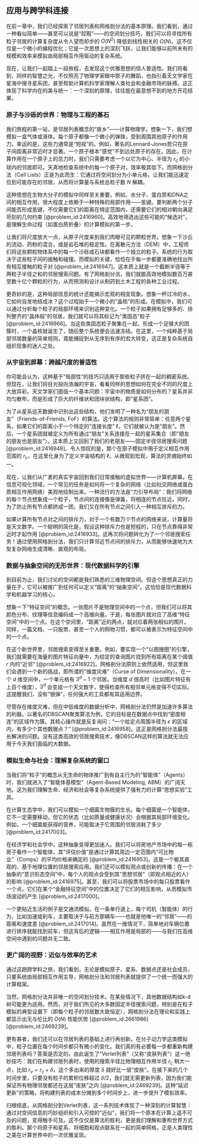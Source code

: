 ## 应用与跨学科连接

在前一章中，我们已经探索了邻居列表和网格剖分法的基本原理。我们看到，通过一种看似简单——甚至可以说是“狡黠”——的空间划分技巧，我们可以将寻找所有粒子邻居的计算复杂度从令人望而却步的 $O(N^2)$ 降低到线性相关的 $O(N)$。这不仅仅是一个微小的编程优化；它是一次思想上的深刻飞跃，让我们能够以前所未有的规模和效率来模拟由局部相互作用驱动的复杂系统。

现在，让我们一起踏上一段旅程，去发现这个优雅思想的惊人普适性。我们将看到，同样的智慧之光，不仅照亮了物理学家眼中原子的舞蹈，也指引着天文学家在星海中搜寻星系团，甚至帮助计算机科学家理解人类社会和金融市场的脉搏。这正体现了科学内在的美与统一：一个深刻的原理，往往能在最意想不到的地方开花结果。

### 原子与沙砾的世界：物理与工程的基石

我们旅程的第一站，是邻居列表概念的“故乡”——计算物理学。想象一下，我们想模拟一盒气体或液体。每个原子都像一个微小的弹珠，受到周围其他原子的作用力。幸运的是，这些力通常是“短视”的。例如，著名的Lennard-Jones势只在原子间距离非常近时才显著。一个原子根本“感觉”不到远处原子的存在。因此，在计算作用在一个原子上的总力时，我们只需要考虑一个以它为中心、半径为 $r_c$ 的小球内的邻居即可。天真地检查系统中的每一个原子对，效率极其低下。而网格剖分法（Cell Lists）正是为此而生：它通过将空间划分为小单元格，让我们能迅速定位到可能存在的邻居，从而将计算量与系统总粒子数 $N$ 解耦。

这种思想在生物大分子的模拟中同样至关重要。例如，水分子、蛋白质和DNA之间的相互作用，很大程度上依赖于一种特殊的局部作用——氢键。要判断两个分子间能否形成氢键，不仅需要它们的距离在特定范围内，还需要它们的相对朝向满足苛刻的几何约束 [@problem_id:2416960]。高效地筛选出这些可能的“候选对”，是理解生命过程（如蛋白质折叠）的计算模拟的第一步。

让我们将尺度放大一点，从原子尺度来到我们肉眼可见的颗粒世界。想象一下沙丘的流动、药粉的混合，或是岩石堆的稳定性。在离散元方法（DEM）中，工程师们将这些颗粒物体系中的每一个沙砾或石块都看作一个独立的粒子。系统的行为取决于这些粒子间的接触和碰撞。而模拟的关键，恰恰在于每一步都要准确地找出所有相互接触的粒子对 [@problem_id:2416947]。这本质上就是一个截断半径等于两粒子半径之和的邻居搜索问题。有了网格剖分法，我们就能高效地模拟数百万甚至数十亿个颗粒的行为，从而预测和设计从制药到土木工程的各种工业过程。

更奇妙的是，这种局部信息的统计还能揭示宏观的相变现象。想象一杯过冷的水，它如何自发地结成冰？这个过程始于一个微小的“晶核”的形成。在模拟中，我们可以通过分析每个粒子的局部环境来识别这种变化。一个粒子如果拥有足够多的、排列整齐的“晶体般”的邻居，我们就可以将其标记为“类固态”粒子 [@problem_id:2416966]。当这些类固态粒子聚集在一起，形成一个足够大的团簇时，一个晶核就诞生了，随后整个系统便会迅速冻结。在这里，一个纯粹基于局部邻居数量的简单规则，竟能捕捉到从无序到有序的宏大转变，这正是复杂系统自组织现象的迷人之处。

### 从宇宙到屏幕：跨越尺度的普适性

你可能会认为，这种基于“局部性”的技巧只适用于那些粒子挤在一起的稠密系统。但现在，让我们将目光投向浩瀚的宇宙，看看同样的思想如何在完全不同的尺度上大放异彩。天文学家们面临一个基本问题：宇宙中的物质是如何分布的？星系并非均匀散布，而是形成了巨大的纤维状和团块状结构，即“星系团”。

为了从星系巡天数据中识别出这些结构，他们发明了一种名为“朋友的朋友”（Friends-of-Friends, FoF）的算法。这个算法的规则非常简单：任意两个星系，如果它们的距离小于一个特定的“连接长度” $\ell$，它们就被认为是“朋友”。然后，一个星系团就被定义为所有通过“朋友”关系连接在一起的星系集合（即“朋友的朋友也是朋友”）。这本质上又回到了我们的老朋友——固定半径邻居搜索问题 [@problem_id:2416948]。令人惊叹的是，那个在原子模拟中用于定义相互作用范围的 $r_c$，在这里化身为了定义宇宙结构的 $\ell$。从微观到宏观，算法的灵魂始终如一。

现在，让我们从广袤的真实宇宙回到我们日常接触的虚拟世界——计算机屏幕。在信息可视化领域，一个常见的任务是如何将一个复杂的网络（比如社交网络或蛋白质相互作用网络）美观地绘制出来。一种流行的方法是“力引导布局”：我们将网络的每个节点想象成一个粒子，节点间的连接像是弹簧，将相连的节点拉近。同时，为了防止所有节点都挤成一团，我们又在所有节点之间引入一种相互排斥的力。

如果计算所有节点对之间的排斥力，对于一个有数万个节点的网络来说，计算量将是天文数字。一个聪明的简化是，假设这种排斥力也是短程的，只在节点靠得非常近时才起作用 [@problem_id:2416933]。这再次将问题转化为了一个邻居搜索任务！通过使用网格剖分法，我们只计算邻近节点间的排斥力，从而能够快速地为大型复杂网络生成清晰、直观的布局。

### 数据与抽象空间的无形世界：现代数据科学的引擎

到目前为止，我们讨论的空间都是我们熟悉的三维物理空间。但这个思想真正的力量在于，它可以被推广到任何可以定义“距离”的“抽象空间”。这恰恰是现代数据科学和机器学习的核心。

想象一下“特征空间”的概念。一张图片不是物理空间中的一个点，但我们可以将其颜色分布、纹理等信息编码成一个高维向量。于是，每张图片就对应了高维“特征空间”中的一个点。在这个空间里，“距离”近的两点，就对应着两张相似的图片。同样，一篇文档、一只股票、甚至一个人的购物习惯，都可以被表示为特征空间中的一个点。

在这个新世界里，邻居搜索变得至关重要。例如，要实现一个“以图搜图”的引擎，我们就需要在海量的图片特征向量中，为给定的查询图片找到所有距离在某个阈值 $r$ 内的“近邻” [@problem_id:2416922]。网格剖分法原则上依然适用，但这里我们会遇到一个新的挑战，即所谓的“维度灾难”（Curse of Dimensionality）。在一个 $d$ 维空间中，一个单元格有 $3^d-1$ 个邻居。当维度 $d$ 很高时（比如图片特征有上百个维度），$3^d$ 会变成一个天文数字，使得检查所有相邻单元格变得不切实际。这提醒我们，没有“银弹”，任何强大的工具都有其适用边界。

尽管存在维度灾难，但在中低维度的数据分析中，网格剖分法仍然是加速许多算法的利器。以著名的DBSCAN聚类算法为例，它的目标是在数据点中找到“密度相连”的区域作为簇。其核心操作就是反复询问：“一个给定点周围半径为 $\varepsilon$ 的区域内，有多少个其他数据点？” [@problem_id:2416958]。这正是网格剖分法最擅长解决的问题。没有这类高效的邻居搜索技术，像DBSCAN这样的算法就无法应用于今天我们面临的大数据。

### 模拟生命与社会：理解复杂系统的窗口

当我们将“粒子”的概念从无生命的物体推广到有自主行为的“智能体”（Agents）时，我们就进入了“智能体基模型”（Agent-Based Modeling, ABM）的广阔天地。这为我们理解生命、经济和社会等复杂系统提供了强有力的计算“思想实验”工具。

在计算生态学中，我们可以模拟一个细菌生物膜的生长。每个细菌是一个智能体，它不一定需要移动，但它的状态（比如质量或健康状况）会根据其局部环境变化。例如，一个细菌能获得的营养，可能取决于它周围的邻居消耗了多少 [@problem_id:2417003]。

在经济学和社会学中，这种抽象变得更加迷人。我们可以将房地产市场中的每一栋房子看作一个智能体，其“评估价值”是通过计算其周边一定范围内“可比物业”（Comps）的平均价格来确定的 [@problem_id:2416953]。这是一个极其直观的、基于地理位置的邻居搜索应用。我们还可以模拟观点或创新的传播：在一个抽象的“意识形态空间”中，每个人的观点会受到其“思想邻居”（即观点相近的人）的影响 [@problem_id:2416975]。甚至，我们可以将股票市场中的每只股票看作一个点，它们在某个“金融特征空间”中的位置决定了它们的相互影响，从而模拟市场波动的产生 [@problem_id:2417000]。

一个更贴近生活的例子是交通流模拟。在一条单行道上，每个司机（智能体）的行为，比如加速或刹车，主要取决于与前方那辆车——也就是他唯一的“邻居”——的距离和速度差 [@problem_id:2417014]。虽然在一维情况下，简单地对车辆位置进行排序就能找到前车，但这背后的逻辑——相互作用是局部的——与我们在高维空间中遇到的问题并无二致。

### 更广阔的视野：近似与效率的艺术

通过这趟跨学科之旅，我们看到，无论是模拟原子、星系、数据点还是社会成员，只要系统由局部相互作用主导，网格剖分法和邻居列表就提供了一个统一而强大的计算框架。

当然，网格剖分法并非唯一的空间划分技术。在某些情况下，其他数据结构如k-d树可能更为适用。然而，对于我们所见的大多数固定半径搜索问题，特别是在粒子模拟的典型设置下（即每个粒子的邻居数大致恒定），网格剖分法在理论和实践上都显示出无与伦比的 $O(N)$ 性能优势 [@problem_id:2661986] [@problem_id:2469239]。

更有甚者，我们还可以在邻居列表的基础上进行再创新。在分子动力学这类模拟中，粒子位置在每个时间步都只有微小的变化。我们真的有必要每一步都重新构建邻居列表吗？答案是否定的。由此诞生了“Verlet列表”（又称“皮肤列表”）这一绝妙技巧：我们在构建邻居列表时，使用的搜索半径比物理相互作用半径 $r_c$ 稍大一点，比如 $r_v = r_c + \delta$，这个多出来的厚度 $\delta$ 就好比一层“皮肤”。在接下来的几个时间步里，只要没有粒子的累积位移超过 $\delta/2$，我们就无需更新列表，因为我们能保证所有物理邻居都还在这层“皮肤”之内 [@problem_id:2469239]。这种“延迟更新”的策略，将构建列表的成本分摊到多个时间步上，进一步提升了模拟效率。

归根结底，从网格剖分到Verlet列表，这一系列技术体现了一种深刻的计算智慧：通过对空间信息的巧妙组织和引入可控的“近似”，我们将一个原本在计算上遥不可及的问题，变得触手可及。这不仅仅是算法的胜利，更是我们理解和重构世界方式的胜利。那个将原子和星系、将细胞和观点联系在一起的简单网格，正是人类理性之美在计算世界中的一次优雅呈现。